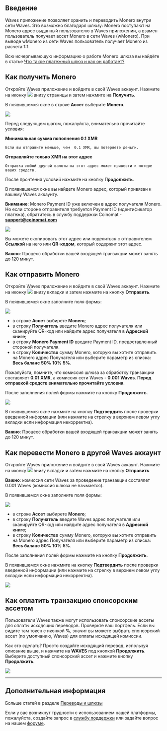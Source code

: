 ## Введение

Waves приложение позволяет хранить и переводить Monero внутри сети Waves. Это возможно благодаря шлюзу:
Monero поступают на Monero адрес выданный пользователю в Waves приложении, а взамен пользователь получает ассет Monero в сети Waves (wMonero). При выводе wMonero из сети Waves пользователь получает Monero из расчета 1:1.

Всю исчерпывающую информацию о работе Monero шлюза вы найдёте в статье [Что такое платежный шлюз и как он работает?](/waves-client/frequently-asked-questions-faq/transfers-and-gateways/payment-gateway.md)

## Как получить Monero

Откройте Waves приложение и войдите в свой Waves аккаунт.
Нажмите на иконку ![](/waves-client/mobile-apps/_assets/waves_transfers_ios_01.png) внизу страницы и затем нажмите на **Получить**.

В появившемся окне в строке **Ассет** выберите **Monero**.

![](/waves-client/mobile-apps/_assets/monero_transfers_01.png)

Перед следующем шагом, пожалуйста, внимательно прочитайте условия:

**Минимальная сумма пополнения 0.1 XMR**
```
Если вы отправите меньше, чем  0.1 XMR, вы потеряете деньги.
```
**Отправляйте только XMR на этот адрес**
```
Отправка любой другой валюты на этот адрес может привести к потере ваших средств.
```

После прочтения условий нажмите на кнопку **Продолжить**.

В появившемся окне вы найдете Monero адрес, который привязан к вашему Waves аккаунту.

**Внимание**: Monero Payment ID уже включен в адрес получателя Monero.
Но если стороне отправителя требуется Payment ID (идентификатор платежа), обратитесь в службу поддержки Coinomat - **support@coinomat.com**

![](/waves-client/mobile-apps/_assets/monero_transfers_02.png)

Вы можете скопировать этот адрес или поделиться с отправителем **Ссылкой** на него или **QR-кодом**, который содержит этот адрес.

**Важно**: Процесс обработки вашей входящей транзакции может занять до 120 минут.

## Как отправить Monero

Откройте Waves приложение и войдите в свой Waves аккаунт.
Нажмите на иконку ![](/waves-client/mobile-apps/_assets/waves_transfers_ios_01.png) внизу вкладки и затем нажмите на кнопку **Отправить**.

В появившемся окне заполните поля формы:

![](/waves-client/mobile-apps/_assets/monero_transfers_03.png)

* в строке **Ассет** выбирете **Monero**;
* в строку **Получатель** введите Monero адрес получателя или сканируйте QR-код или найдите адрес получателя в **Адресной книге**;
* в строку **Monero Payment ID** введите Payment ID, предоставленный стороной получателя.
* в строку **Количество** сумму Monero, которую вы хотите отправить на Monero адрес Получателя или выберите параметр из списка: **Весь баланс** **50%** **10%** **5%**.

Пожалуйста, помните, что комиссия шлюза за обработку транзакции составляет **0.01 XMR**, а комиссия сети Waves - **0.001 Waves**.
**Перед отправкой средств внимательно прочитайте условия**.

После заполнения полей формы нажмите на кнопку **Продолжить**.

![](/waves-client/mobile-apps/_assets/monero_transfers_04.png)

В появившемся окне нажмите на кнопку **Подтвердить** после проверки введенной информации (или нажмите на стрелку в верхнем левом углу вкладки если информация некорректна).

**Важно**: Процесс обработки вашей входящей транзакции может занять до 120 минут.


## Как перевести Monero в другой Waves аккаунт

Откройте Waves приложение и войдите в свой Waves аккаунт.
Нажмите на иконку ![](/waves-client/mobile-apps/_assets/waves_transfers_ios_01.png) внизу вкладки и затем нажмите на кнопку **Отправить**.

**Важно**: комиссия сети Waves за проведение транзакции состаялет 0.001 Waves \(комиссия шлюза не взымается\).

В появившемся окне заполните поля формы:

![](/waves-client/mobile-apps/_assets/monero_transfers_05.png)

* в строке **Ассет** выбирете **Monero**;
* в строку **Получатель** введите Waves адрес получателя или сканируйте QR-код или найдите адрес получателя в **Адресной книге**;
* в строку **Количество** сумму Monero, которую вы хотите отправить на Monero адрес Получателя или выберите параметр из списка: **Весь баланс** **50%** **10%** **5%**.

После заполнения полей формы нажмите на кнопку **Продолжить**.

В появившемся окне нажмите на кнопку **Подтвердить** после проверки введенной информации (или нажмите на стрелку в верхнем левом углу вкладки если информация некорректна).

![](/waves-client/mobile-apps/_assets/monero_transfers_06.png)

## Как оплатить транзакцию спонсорским ассетом

Пользователи Waves также могут использовать спонсорские ассеты для оплаты исходящих переводов. Проверьте ваш портфель. Если вы видите там токен с иконкой **%**, значит вы можете выбрать спонсорский ассет (по умолчанию, Waves) для оплаты исходящей комиссии.

Как это сделать? Просто создайте исходящий перевод, используя описание выше, и нажмите на **WAVES** под кнопкой **Продолжить**.
Выберите доступный спонсорский ассет и нажмите кнопку **Продолжить**.

![](/waves-client/mobile-apps/_assets/_assets/transaction_fee.png)

___

## Дополнительная информация

Больше статей в разделе [Переводы и шлюзы](/waves-client/mobile-apps/android/wallet-management.md)

Если у вас возникнут трудности с использованием нашей платформы, пожалуйста, создайте запрос в [службу поддержки](https://support.wavesplatform.com/) или задайте вопрос на нашем [форуме](https://forum.wavesplatform.com/).

